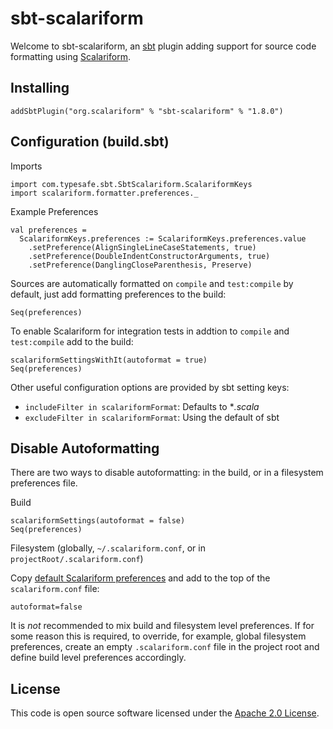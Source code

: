 sbt-scalariform
===============

Welcome to sbt-scalariform, an <a href="https://github.com/sbt/sbt">sbt</a> plugin adding support for source code formatting
using <a href="https://github.com/scala-ide/scalariform">Scalariform</a>.

Installing
--------------------------

```
addSbtPlugin("org.scalariform" % "sbt-scalariform" % "1.8.0")
```

Configuration (build.sbt)
----------------------

Imports
```
import com.typesafe.sbt.SbtScalariform.ScalariformKeys
import scalariform.formatter.preferences._
```

Example Preferences
```
val preferences =
  ScalariformKeys.preferences := ScalariformKeys.preferences.value
    .setPreference(AlignSingleLineCaseStatements, true)
    .setPreference(DoubleIndentConstructorArguments, true)
    .setPreference(DanglingCloseParenthesis, Preserve)
```

Sources are automatically formatted on `compile` and `test:compile` by default, just add formatting preferences to the build:
```
Seq(preferences)
```

To enable Scalariform for integration tests in addtion to `compile` and `test:compile` add to the build:
```
scalariformSettingsWithIt(autoformat = true)
Seq(preferences)
```

Other useful configuration options are provided by sbt setting keys:

- `includeFilter in scalariformFormat`: Defaults to **.scala*
- `excludeFilter in scalariformFormat`: Using the default of sbt


Disable Autoformatting
----------------------

There are two ways to disable autoformatting: in the build, or in a filesystem preferences file.

Build
```
scalariformSettings(autoformat = false)
Seq(preferences)
```

Filesystem (globally, `~/.scalariform.conf`, or in `projectRoot/.scalariform.conf`)

Copy [default Scalariform preferences](https://github.com/scala-ide/scalariform/blob/master/formatterPreferences.properties) and add
to the top of the `scalariform.conf` file:

```
autoformat=false
```

It is *not* recommended to mix build and filesystem level preferences. If for some reason this is required,
to override, for example, global filesystem preferences, create an empty `.scalariform.conf` file in the project root and
define build level preferences accordingly.


License
-------

This code is open source software licensed under the <a href="http://www.apache.org/licenses/LICENSE-2.0.html">Apache 2.0 License</a>.
